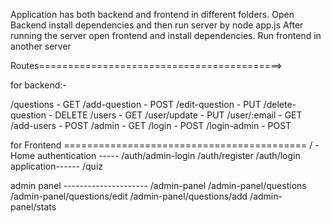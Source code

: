 Application has both backend and frontend in different folders.
Open Backend install dependencies and then run server by node app.js
After running the server open frontend and install dependencies.
Run frontend in another server


Routes==========================================>

for backend:-

/questions    -   GET
/add-question  -  POST
/edit-question - PUT
/delete-question - DELETE
/users - GET
/user/update - PUT
/user/:email - GET
/add-users - POST
/admin - GET
/login - POST
/login-admin - POST

for Frontend ==========================================
/  - Home
authentication -----
/auth/admin-login
/auth/register
/auth/login
application------
/quiz 

admin panel ---------------------
/admin-panel
/admin-panel/questions
/admin-panel/questions/edit
/admin-panel/questions/add
/admin-panel/stats
